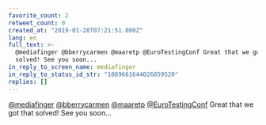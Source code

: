 ```yaml
---
favorite_count: 2
retweet_count: 0
created_at: "2019-01-28T07:21:51.000Z"
lang: en
full_text: >-
  @mediafinger @bberrycarmen @maaretp @EuroTestingConf Great that we got that
  solved! See you soon...
in_reply_to_screen_name: mediafinger
in_reply_to_status_id_str: "1089661644026859520"
replies: []
---
```


[@mediafinger](https://twitter.com/mediafinger)
[@bberrycarmen](https://twitter.com/bberrycarmen)
[@maaretp](https://twitter.com/maaretp)
[@EuroTestingConf](https://twitter.com/EuroTestingConf) Great that we got that
solved! See you soon...
